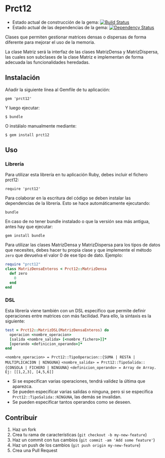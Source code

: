# Prct12

- Estado actual de construcción de la gema: [![Build Status](https://travis-ci.org/alu0100700459/prct12.png?branch=master)](https://travis-ci.org/alu0100700459/prct12)
- Estado actual de las dependencias de la gema: [![Dependency Status](https://gemnasium.com/alu0100700459/prct12.png)](https://gemnasium.com/alu0100700459/prct12)

Clases que permiten gestionar matrices densas o dispersas de forma diferente
para mejorar el uso de la memoria.

La clase Matriz será la interfaz de las clases MatrizDensa y MatrizDispersa,
las cuales son subclases de la clase Matriz e implementan de forma adecuada
las funcionalidades heredadas.

## Instalación

Añadir la siguiente línea al Gemfile de tu aplicación:

    gem 'prct12'

Y luego ejecutar:

    $ bundle

O instálalo manualmente mediante:

    $ gem install prct12

## Uso

### Librería

Para utilizar esta librería en tu aplicación Ruby, debes incluir el fichero
prct12:

    require 'prct12'

Para colaborar en la escritura del código se deben instalar las dependencias
de la librería. Esto se hace automáticamente ejecutando:

    bundle

En caso de no tener bundle instalado o que la versión sea más antigua, antes
hay que ejecutar:

    gem install bundle

Para utilizar las clases MatrizDensa y MatrizDispersa para los tipos de datos que necesites, debes hacer tu propia
clase y que implemente el método `zero` que devuelva el valor 0 de ese tipo de dato. Ejemplo:

```ruby
require "prct12"
class MatrizDensaEnteros < Prct12::MatrizDensa
  def zero
    0
  end
end
```

### DSL

Esta librería viene también con un DSL específico que permite definir operaciones entre matrices con más facilidad.
Para ello, la sintaxis es la siguiente:

```ruby
test = Prct12::MatrizDSL(MatrizDensaEnteros) do
  operacion <nombre_operacion>
  [salida <nombre_salida> [<nombre_fichero>]]*
  [operando <definicion_operando>]*
end
```

`<nombre_operacion> = Prct12::TipoOperacion::{SUMA | RESTA | MULTIPLICACION | NINGUNA}`
`<nombre_salida> = Prct12::TipoSalida::{CONSOLA | FICHERO | NINGUNA}`
`<definicion_operando> = Array de Array. Ej: [[1,2,3], [4,5,6]]`

- Si se especifican varias operaciones, tendrá validez la última que aparezca.
- Se pueden especificar varias salidas o ninguna, pero si se especifica `Prct12::TipoSalida::NINGUNA`, las demás se invalidan.
- Se pueden especificar tantos operandos como se deseen.

## Contribuir

1. Haz un fork
2. Crea tu rama de características (`git checkout -b my-new-feature`)
3. Haz un commit con tus cambios (`git commit -am 'Add some feature'`)
4. Haz un push de los cambios (`git push origin my-new-feature`)
5. Crea una Pull Request
